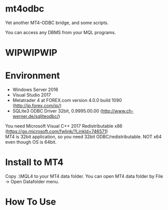 # mt4odbc
Yet another MT4-ODBC bridge, and some scripts.

You can access any DBMS from your MQL programs.

# WIPWIPWIP

# Environment

* Windows Server 2016
* Visual Studio 2017
* Metatrader 4 at FOREX.com version 4.0.0 build 1090 (http://jp.forex.com/jp/)
* SQLite3 ODBC Driver 32bit, 0.9995.00.00 (http://www.ch-werner.de/sqliteodbc/)

You need Microsoft Visual C++ 2017 Redistributable x86 (https://go.microsoft.com/fwlink/?LinkId=746571)  
MT4 is 32bit application, so you need 32bit ODBC/redistributable. NOT x64 even though OS is 64bit.

# Install to MT4
Copy .\MQL4 to your MT4 data folder. You can open MT4 data folder by File -> Open Datafolder menu.

# How To Use
